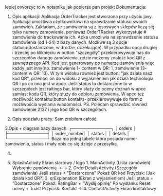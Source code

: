 lepiej otworzyc to w notatniku jak pobierze pan projekt 
Dokumentacja:
1. Opis aplikacji:
Aplikacja OrderTracker jest stworzona przy użyciu javy. Aplikacja umożliwia użytkownikowi na sprawdzanie statusu swoich zamówień. 
Zakładam, że zamówienia są z lososwych sklepów liczą się tylko numery zamowienia, ponieważ OrderTRacker wykorzystuje # zamówienia do trackowania ich.
Apka umożliwia na sprawdzenie statusu zamówienia (od 1-24) z bazy danych. Możliwe są 3 opcje statusu(dostarczone, w drodze, oczekujące).
W przypadku opcji drugiej i trzeciej po kliknięciu w button "szczegóły" przekierowywuje nas do szczegółów danego zamówienia, gdzie możemy znależć kod QR z 
zewnętrznego API. Kod jest generowany po numerze zamówienia więc każdy jest inny(np. zamówienie 1- content w QR: 1, zamówienie 13- content w QR: 13). W tym widoku
również jest button: "jak działa nasz kod QR", przenosi on do widoku z wyjaśnieniem jak działa technologia QR i po co ona jest w apce.
Jeśli status to dostarczone to w szczegółach jest raitings bar, który służy do oceny doznań w apce zamiast kodu QR, który służy do odbioru zamówienia.
W apce też możliwość kontaktu(button kontakt)- przekierowywuje do form z możliwościa wyslania wiadomości.
PS. Polecam sprawdzić również zamówienie 2137 i jego kod QR w szczegółach.

2. Opis podziału pracy:
Sam zrobiłem całość.

3.Opis + diagram bazy danych:
┌─────────────┐
│   orders    │
├─────────────┤ 
│ order_number│
│ status      │
│ details     │
└─────────────┘
Baza ma jedną tabele która posiada numer zamówienia, status i mały opis co się dzieje z przesyłką.

4.

0. SplashActivity Ekran startowy / logo
        1. MainActivity (Lista zamówień)
            Wybranie zamówienia →
               → 2. OrderDetailsActivity (Szczegóły zamówienia)
                    Jeśli status ≠ "Dostarczone"
                          Pokaż QR kod
                          Przycisk: [Jak działa kod QR?]
                               3. qrExplanation (Ekran z wyjaśnieniem)
                     Jeśli status = "Dostarczone"
                          Pokaż: RatingBar + "Wyślij opinię"
                          Po wysłaniu: Reset oceny + Toast
             Przycisk: Kontakt
                 → 4. ContactActivity Ekran kontaktowy
